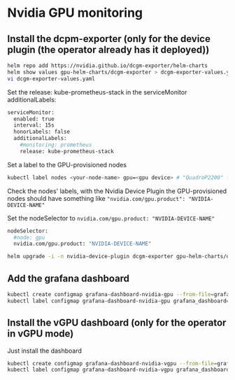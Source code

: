 # Nvidia GPU monitoring

## Install the dcpm-exporter (only for the device plugin (the operator already has it deployed))

```bash
helm repo add https://nvidia.github.io/dcgm-exporter/helm-charts
helm show values gpu-helm-charts/dcgm-exporter > dcgm-exporter-values.yaml
vi dcgm-exporter-values.yaml
```

Set the release: kube-prometheus-stack in the serviceMonitor additionalLabels:

```bash
serviceMonitor:
  enabled: true
  interval: 15s
  honorLabels: false
  additionalLabels:
    #monitoring: prometheus
    release: kube-prometheus-stack
```

Set a label to the GPU-provisioned nodes

```bash
kubectl label nodes <your-node-name> gpu=<gpu device> # "QuadroP2200" for me
```

Check the nodes' labels, with the Nvidia Device Plugin the GPU-provisioned nodes should have something like `"nvidia.com/gpu.product": "NVIDIA-DEVICE-NAME"`

Set the nodeSelector to `nvidia.com/gpu.product: "NVIDIA-DEVICE-NAME"`

```bash
nodeSelector:
  #node: gpu
  nvidia.com/gpu.product: "NVIDIA-DEVICE-NAME"
```

```bash
helm upgrade -i -n nvidia-device-plugin dcgm-exporter gpu-helm-charts/dcgm-exporter --values dcgm-exporter-values.yaml
```

## Add the grafana dashboard

```bash
kubectl create configmap grafana-dashboard-nvidia-gpu --from-file=grafana-nvidia-gpu.json
kubectl label configmap grafana-dashboard-nvidia-gpu grafana_dashboard="1"
```

## Install the vGPU dashboard (only for the operator in vGPU mode)

Just install the dashboard

```bash
kubectl create configmap grafana-dashboard-nvidia-vgpu --from-file=grafana-nvidia-vgpu.json
kubectl label configmap grafana-dashboard-nvidia-vgpu grafana_dashboard="1"
```
